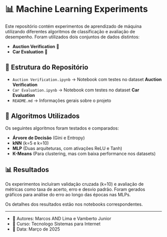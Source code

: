 # 📊 Machine Learning Experiments  

Este repositório contém experimentos de aprendizado de máquina utilizando diferentes algoritmos de classificação e avaliação de desempenho. Foram utilizados dois conjuntos de dados distintos:  

- **Auction Verification** 🛒  
- **Car Evaluation** 🚗  

## 📂 Estrutura do Repositório  

- `Auction Verification.ipynb` → Notebook com testes no dataset **Auction Verification**  
- `Car Evaluation.ipynb` → Notebook com testes no dataset **Car Evaluation**  
- `README.md` → Informações gerais sobre o projeto  

## 📌 Algoritmos Utilizados  

Os seguintes algoritmos foram testados e comparados:  

- **Árvore de Decisão** (Gini e Entropy)  
- **kNN** (k=5 e k=10)  
- **MLP** (Duas arquiteturas, com ativações ReLU e Tanh)  
- **K-Means** (Para clustering, mas com baixa performance nos datasets)  

## 📊 Resultados  

Os experimentos incluíram validação cruzada (k=10) e avaliação de métricas como taxa de acerto, erro e desvio padrão. Foram gerados gráficos para análise do erro ao longo das épocas nas MLPs.  

Os detalhes dos resultados estão nos notebooks correspondentes.

--------------------------------------------------------------------------------------

- 📌 Autores: Marcos AND Lima e Vamberto Junior
- 📖 Curso: Tecnologo Sistemas para Internet
- 📅 Data: Março de 2025

